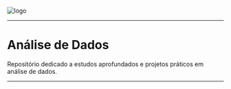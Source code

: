 ![logo](https://i.ibb.co/YthtbLh/Giifff-mid.gif)
***
# Análise de Dados
Repositório dedicado a estudos aprofundados e projetos práticos em análise de dados.
***
